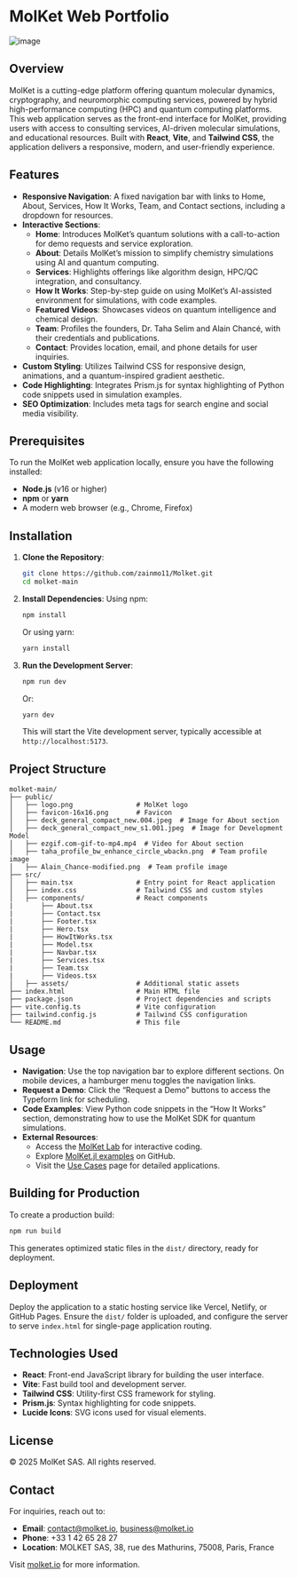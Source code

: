# MolKet Web Portfolio

![image](https://github.com/user-attachments/assets/8bd4b38c-80a7-4d8c-9533-38a97443cbf9)

## Overview
MolKet is a cutting-edge platform offering quantum molecular dynamics, cryptography, and neuromorphic computing services, powered by hybrid high-performance computing (HPC) and quantum computing platforms. This web application serves as the front-end interface for MolKet, providing users with access to consulting services, AI-driven molecular simulations, and educational resources. Built with **React**, **Vite**, and **Tailwind CSS**, the application delivers a responsive, modern, and user-friendly experience.

## Features

- **Responsive Navigation**: A fixed navigation bar with links to Home, About, Services, How It Works, Team, and Contact sections, including a dropdown for resources.
- **Interactive Sections**:
  - **Home**: Introduces MolKet’s quantum solutions with a call-to-action for demo requests and service exploration.
  - **About**: Details MolKet’s mission to simplify chemistry simulations using AI and quantum computing.
  - **Services**: Highlights offerings like algorithm design, HPC/QC integration, and consultancy.
  - **How It Works**: Step-by-step guide on using MolKet’s AI-assisted environment for simulations, with code examples.
  - **Featured Videos**: Showcases videos on quantum intelligence and chemical design.
  - **Team**: Profiles the founders, Dr. Taha Selim and Alain Chancé, with their credentials and publications.
  - **Contact**: Provides location, email, and phone details for user inquiries.
- **Custom Styling**: Utilizes Tailwind CSS for responsive design, animations, and a quantum-inspired gradient aesthetic.
- **Code Highlighting**: Integrates Prism.js for syntax highlighting of Python code snippets used in simulation examples.
- **SEO Optimization**: Includes meta tags for search engine and social media visibility.

## Prerequisites

To run the MolKet web application locally, ensure you have the following installed:

- **Node.js** (v16 or higher)
- **npm** or **yarn**
- A modern web browser (e.g., Chrome, Firefox)

## Installation

1. **Clone the Repository**:
   ```bash
   git clone https://github.com/zainmo11/Molket.git
   cd molket-main
   ```

2. **Install Dependencies**:
   Using npm:
   ```bash
   npm install
   ```
   Or using yarn:
   ```bash
   yarn install
   ```

3. **Run the Development Server**:
   ```bash
   npm run dev
   ```
   Or:
   ```bash
   yarn dev
   ```
   This will start the Vite development server, typically accessible at `http://localhost:5173`.

## Project Structure

```plaintext
molket-main/
├── public/
│   ├── logo.png                # MolKet logo
│   ├── favicon-16x16.png       # Favicon
│   ├── deck_general_compact_new.004.jpeg  # Image for About section
│   ├── deck_general_compact_new_s1.001.jpeg  # Image for Development Model
│   ├── ezgif.com-gif-to-mp4.mp4  # Video for About section
│   ├── taha_profile_bw_enhance_circle_wbackn.png  # Team profile image
│   ├── Alain_Chance-modified.png  # Team profile image
├── src/
│   ├── main.tsx                # Entry point for React application
│   ├── index.css               # Tailwind CSS and custom styles
│   ├── components/             # React components
|       ├── About.tsx
|       ├── Contact.tsx
|       ├── Footer.tsx
|       ├── Hero.tsx
|       ├── HowItWorks.tsx
|       ├── Model.tsx
|       ├── Navbar.tsx
|       ├── Services.tsx
|       ├── Team.tsx
|       ├── Videos.tsx
│   ├── assets/                 # Additional static assets
├── index.html                  # Main HTML file
├── package.json                # Project dependencies and scripts
├── vite.config.ts              # Vite configuration
├── tailwind.config.js          # Tailwind CSS configuration
└── README.md                   # This file
```

## Usage

- **Navigation**: Use the top navigation bar to explore different sections. On mobile devices, a hamburger menu toggles the navigation links.
- **Request a Demo**: Click the “Request a Demo” buttons to access the Typeform link for scheduling.
- **Code Examples**: View Python code snippets in the “How It Works” section, demonstrating how to use the MolKet SDK for quantum simulations.
- **External Resources**:
  - Access the [MolKet Lab](http://jupyterhub.molket.io) for interactive coding.
  - Explore [MolKet.jl examples](https://github.com/molket-io/molket.jl/tree/main/examples) on GitHub.
  - Visit the [Use Cases](usecases.html) page for detailed applications.

## Building for Production

To create a production build:

```bash
npm run build
```

This generates optimized static files in the `dist/` directory, ready for deployment.

## Deployment

Deploy the application to a static hosting service like Vercel, Netlify, or GitHub Pages. Ensure the `dist/` folder is uploaded, and configure the server to serve `index.html` for single-page application routing.

## Technologies Used

- **React**: Front-end JavaScript library for building the user interface.
- **Vite**: Fast build tool and development server.
- **Tailwind CSS**: Utility-first CSS framework for styling.
- **Prism.js**: Syntax highlighting for code snippets.
- **Lucide Icons**: SVG icons used for visual elements.


## License

© 2025 MolKet SAS. All rights reserved.

## Contact

For inquiries, reach out to:

- **Email**: [contact@molket.io](mailto:contact@molket.io), [business@molket.io](mailto:business@molket.io)
- **Phone**: +33 1 42 65 28 27
- **Location**: MOLKET SAS, 38, rue des Mathurins, 75008, Paris, France

Visit [molket.io](https://www.molket.io) for more information.
